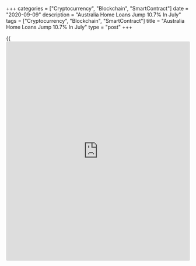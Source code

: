 +++
categories = ["Cryptocurrency", "Blockchain", "SmartContract"]
date = "2020-09-09"
description = "Australia Home Loans Jump 10.7% In July"
tags = ["Cryptocurrency", "Blockchain", "SmartContract"]
title = "Australia Home Loans Jump 10.7% In July"
type = "post"
+++

{{<iframe id="large-banner" src="https://www.bounty.group/#slide=9.0" width="100%" height="600" scrolling="no" style="border: 0px solid rgb(216, 221, 230); border-radius: 3px;">}}

The value of owner-occupied home loans in Australia climbed a seasonally
adjusted 10.7 percent on month in July, the Australian Bureau of
Statistics said on Wednesday - coming in at A$14.33 billion.

That follows the 5.5 percent gain in June.

Investment lending was up 3.5 percent in June to A$4.58 billion, slowing
from 8.1 percent in the previous month.

On a yearly basis, owner-occupied home loans surged 18.5 percent, while
investment lending slipped 5.1 percent.

Fixed term personal loans gained 6.9 percent on month and sank 3.9
percent on year.

For comments and feedback [contact](https://www.playgroundfx.com/contact/): editorial@rtt[news](https://www.letsplayfx.com/blog/forex-news-website/).com

[Economic News][1]

 **What parts of the world are seeing the best (and worst) economic
performances lately? Click[here][2] to check out our [Econ Scorecard][2]
and find out! See up-to-the-moment [ranking](https://www.playgroundfx.com/blog/crypto-exchange-ranking/)s for the best and worst
performers in [GDP][2], [unemployment rate][3], [inflation][4] and much
more.**

   1. www.rtt[news](https://www.letsplayfx.com/blog/forex-news-website/).com/Content/EconomicNews.aspx
   2. www.rtt[news](https://www.letsplayfx.com/blog/forex-news-website/).com/economic-scorecard/world-rank/GDP/highest-performance.aspx
   3. www.rtt[news](https://www.letsplayfx.com/blog/forex-news-website/).com/economic-scorecard/world-rank/unemployment-rate/lowest-performance.aspx
   4. www.rtt[news](https://www.letsplayfx.com/blog/forex-news-website/).com/economic-scorecard/world-rank/CPI/highest-performance.aspx